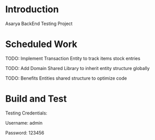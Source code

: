 # Introduction 
Asarya BackEnd Testing Project

# Scheduled Work
TODO: Implement Transaction Entity to track items stock entries

TODO: Add Domain Shared Library to inherit entity structure globally

TODO: Benefits Entities shared structure to optimize code

# Build and Test
Testing Credentials:

Username: admin

Password: 123456